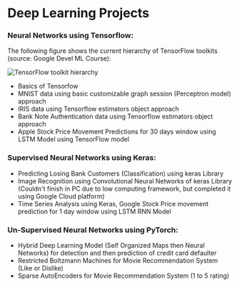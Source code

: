 # Deep Learning Projects

### Neural Networks using Tensorflow: 
The following figure shows the current hierarchy of TensorFlow toolkits (source: Google Devel ML Course):

![TensorFlow toolkit hierarchy](https://developers.google.com/machine-learning/crash-course/images/TFHierarchy.svg)

* Basics of Tensorfow
* MNIST data using basic customizable graph session (Perceptron model) approach
* IRIS data using Tensorflow estimators object approach
* Bank Note Authentication data using Tensorflow estimators object approach
* Apple Stock Price Movement Predictions for 30 days window using LSTM Model using TensorFlow model

### Supervised Neural Networks using Keras:
* Predicting Losing Bank Customers (Classification) using keras Library 
* Image Recognition using Convolutional Neural Networks of keras Library (Couldn't finish in PC due to low computing framework, but completed it using Google Cloud platform)
* Time Series Analysis using Keras, Google Stock Price movement prediction for 1 day window using LSTM RNN Model

### Un-Supervised Neural Networks using PyTorch:
* Hybrid Deep Learning Model (Self Organized Maps then Neural Networks) for detection and then prediction of credit card defaulter
* Restricted Boltzmann Machines for Movie Recommendation System (Like or Dislike)
* Sparse AutoEncoders for Movie Recommendation System (1 to 5 rating)
